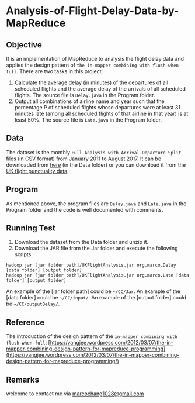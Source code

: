 # Analysis-of-Flight-Delay-Data-by-MapReduce

## Objective
It is an implementation of MapReduce to analysis the flight delay data and applies the design pattern of `the in-mapper combining with flush-when-full`. There are two tasks in this project: 
1. Calculate the average delay (in minutes) of the departures of all scheduled flights and the average delay of the arrivals of all scheduled flights. The source file is `Delay.java` in the Program folder.
2. Output all combinations of airline name and year such that the percentage P of scheduled flights whose departures were at least 31 minutes late (among all scheduled flights of that airline in that year) is at least 50%. The source file is `Late.java` in the Program folder.

## Data
The dataset is the monthly `Full Analysis with Arrival-Departure Split` files (in CSV format) from January 2011 to August 2017. It can be downloaded from [here](Data/FlightDelayData.zip) (in the Data folder) or you can download it from the [UK flight punctuality data](http://www.caa.co.uk/Data-and-analysis/UK-aviation-market/Flight-reliability/Datasets/UK-flight-punctuality-data/).

## Program
As mentioned above, the program files are `Delay.java` and `Late.java` in the Program folder and the code is well documented with comments. 

## Running Test
1. Download the dataset from the Data folder and unzip it.
2. Download the JAR file from the Jar folder and execute the following scripts:
```
hadoop jar [jar folder path]/UKFlightAnalysis.jar org.marco.Delay [data folder] [output folder]
hadoop jar [jar folder path]/UKFlightAnalysis.jar org.marco.Late [data folder] [output folder]
```
An example of the [jar folder path] could be `~/CC/Jar`. An example of the [data folder] could be `~/CC/input/`. An example of the [output folder] could be `~/CC/outputDelay/`.

## Reference
The introduction of the design pattern of the `in-mapper combining with flush-when-full`: [https://vangjee.wordpress.com/2012/03/07/the-in-mapper-combining-design-pattern-for-mapreduce-programming](https://vangjee.wordpress.com/2012/03/07/the-in-mapper-combining-design-pattern-for-mapreduce-programming/)

## Remarks
welcome to contact me via [marcochang1028@gmail.com](mailto:marcochang1028@gmail.com)
